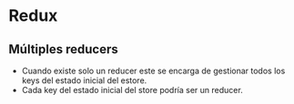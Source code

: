 # Redux

## Múltiples reducers

* Cuando existe solo un reducer este se encarga de gestionar todos los keys del estado inicial del estore.
* Cada key del estado inicial del store podría ser un reducer.